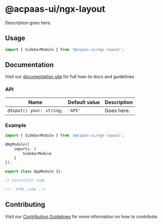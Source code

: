 # @acpaas-ui/ngx-layout

Description goes here.

## Usage

```typescript
import { SidebarModule } from '@acpaas-ui/ngx-layout';
```

## Documentation

Visit our [documentation site](https://antwerp-ui.digipolis.be/) for full how-to docs and guidelines

### API

| Name         | Default value | Description |
| -----------  | ------ | -------------------------- |
| `@Input() your: string;` | `'API'` | Goes here. |

### Example

```typescript
import { SidebarModule } from '@acpaas-ui/ngx-layout';

@NgModule({
    imports: [
        SidebarModule
    ]
});

export class AppModule {};
```

```typescript
// Controller code
```

```html
<!-- HTML code -->
```

## Contributing

Visit our [Contribution Guidelines](../../../../../CONTRIBUTING.md) for more information on how to contribute.
